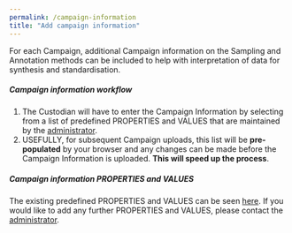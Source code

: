 ```yaml
---
permalink: /campaign-information
title: "Add campaign information"
---
```

For each Campaign, additional Campaign information on the Sampling and Annotation methods can be included to help with interpretation of data for synthesis and standardisation.

##### <a name="Campaign-information-workflow"></a>Campaign information workflow
1. The Custodian will have to enter the Campaign Information by selecting from a list of predefined PROPERTIES and VALUES that are maintained by the [administrator](mailto:timothy.langlois@uwa.edu.au). 
2. USEFULLY, for subsequent Campaign uploads, this list will be **pre-populated** by your browser and any changes can be made before the Campaign Information is uploaded. **This will speed up the process**.

##### <a name="Campaign-information-PROPERTIES-and-VALUES"></a>Campaign information PROPERTIES and VALUES
The existing predefined PROPERTIES and VALUES can be seen <a href="https://drive.google.com/open?id=1JI2L9AczaljbFpbv9yYRRnfmWSaZ3SsSK27D3-OEh64" target= "_blank">here</a>. If you would like to add any further PROPERTIES and VALUES, please contact the [administrator](mailto:timothy.langlois@uwa.edu.au). 
